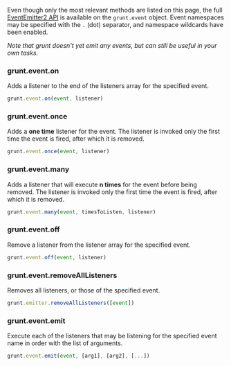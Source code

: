 Even though only the most relevant methods are listed on this page, the full [EventEmitter2 API][ee2] is available on the `grunt.event` object. Event namespaces may be specified with the `.` (dot) separator, and namespace wildcards have been enabled.

*Note that grunt doesn't yet emit any events, but can still be useful in your own tasks.*

[ee2]: https://github.com/hij1nx/EventEmitter2

<a name="grunt-event-on"></a>
### grunt.event.on
Adds a listener to the end of the listeners array for the specified event.

```js
grunt.event.on(event, listener)
```

<a name="grunt-event-once"></a>
### grunt.event.once
Adds a **one time** listener for the event. The listener is invoked only the first time the event is fired, after which it is removed.

```js
grunt.event.once(event, listener)
```

<a name="grunt-event-many"></a>
### grunt.event.many
Adds a listener that will execute **n times** for the event before being removed. The listener is invoked only the first time the event is fired, after which it is removed.

```js
grunt.event.many(event, timesToListen, listener)
```

<a name="grunt-event-off"></a>
### grunt.event.off
Remove a listener from the listener array for the specified event.

```js
grunt.event.off(event, listener)
```

<a name="grunt-event-removeAllListeners"></a>
### grunt.event.removeAllListeners
Removes all listeners, or those of the specified event.

```js
grunt.emitter.removeAllListeners([event])
```

<a name="grunt-event-emit"></a>
### grunt.event.emit
Execute each of the listeners that may be listening for the specified event name in order with the list of arguments.

```js
grunt.event.emit(event, [arg1], [arg2], [...])
```